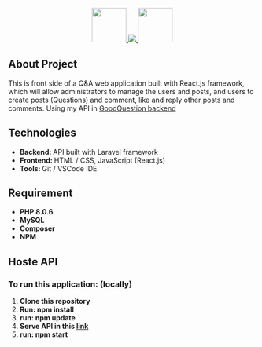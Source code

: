 <p align="center">
        <a href="https://laravel.com/" rel="nofollow">
            <img src="https://camo.githubusercontent.com/20b4a486c03551decc449bbca9e4fe3de15699c928a716f1442b9af721b2ded0/68747470733a2f2f75706c6f61642e77696b696d656469612e6f72672f77696b6970656469612f636f6d6d6f6e732f332f33362f4c6f676f2e6d696e2e737667" height="70" data-canonical-src="https://upload.wikimedia.org/wikipedia/commons/3/36/Logo.min.svg" style="max-width:100%;">
        </a>
        <a href="https://reactjs.org/" rel="nofollow">
            <img src="https://www.alioze.com/wp-content/uploads/2016/11/react-js.png" style="max-width:100%;">
        </a>
        <img src="https://upload.wikimedia.org/wikipedia/commons/thumb/9/99/Unofficial_JavaScript_logo_2.svg/480px-Unofficial_JavaScript_logo_2.svg.png" height="70"style="max-width:100%;">
</p>

## About Project

This is front side of a Q&A web application built with React.js framework, which will allow administrators to manage the users and posts, and users to create posts (Questions) and comment, like and reply other posts and comments. Using my API in <a href="https://github.com/Elh-Ayoub/Good_Question_backend">GoodQuestion backend</a>
<h2>Technologies</h2>
<ul>
    <li><b>Backend: </b> API built with Laravel framework</li>
    <li><b>Frontend: </b> HTML / CSS, JavaScript (React.js) </li>
    <li><b>Tools: </b> Git / VSCode IDE </li>
</ul>
<h2>Requirement</h2>
<ul>
    <li><b>PHP 8.0.6</b></li>
    <li><b>MySQL</b></li>
    <li><b>Composer</b></li>
    <li><b>NPM</b></li>
</ul>
<h2>Hoste API</h2>
<h3>To run this application: (locally)</h3>
<ol>
    <li><b>Clone this repository</b></li>
    <li><b>Run: npm install</b></li>
    <li><b>run: npm update</b></li>
    <li><b>Serve API in this <a href="https://github.com/Elh-Ayoub/Good_Question_backend">link</a></b></li>
    <li><b>run: npm start</b></li>
</ol>